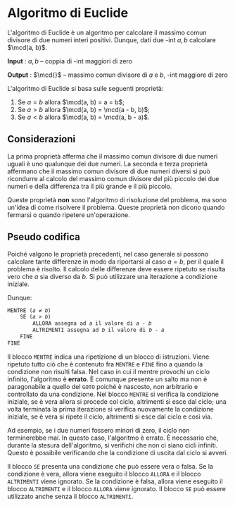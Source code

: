 # Algoritmo di Euclide

$\newcommand{\mcd}{\mathop{\rm mcd}\nolimits}$L'algoritmo di Euclide è un
algoritmo per calcolare il massimo comun divisore di due numeri interi positivi.
Dunque, dati due -int $a, b$ calcolare $\mcd(a, b)$.

**Input**
: $a, b$ – coppia di -int maggiori di zero

**Output**
: $\mcd{}$ – massimo comun divisore di $a$ e $b$, -int maggiore di zero

L'algoritmo di Euclide si basa sulle seguenti proprietà:

1. Se $a = b$ allora $\mcd(a, b) = a = b$;
2. Se $a > b$ allora $\mcd(a, b) = \mcd(a - b, b)$;
3. Se $a < b$ allora $\mcd(a, b) = \mcd(a, b - a)$.

## Considerazioni

La prima proprietà afferma che il massimo comun divisore di due numeri uguali è
uno qualunque dei due numeri. La seconda e terza proprietà affermano che il
massimo comun divisore di due numeri diversi si può ricondurre al calcolo del
massimo comun divisore del più piccolo dei due numeri e della differenza tra il
più grande e il più piccolo.

Queste proprietà **non** sono l'algoritmo di risoluzione del problema, ma sono
un'idea di come risolvere il problema. Queste proprietà non dicono quando fermarsi
o quando ripetere un'operazione.

## Pseudo codifica

Poiché valgono le proprietà precedenti, nel caso generale si possono calcolare
tante differenze in modo da riportarsi al caso $a = b$, per il quale il problema
è risolto. Il calcolo delle differenze deve essere ripetuto se risulta vero che
$a$ sia diverso da $b$. Si può utilizzare una iterazione a condizione iniziale.

Dunque:

```txt title="Algoritmo di Euclide"
MENTRE (𝑎 ≠ 𝑏)
    SE (𝑎 > 𝑏)
        ALLORA assegna ad 𝑎 il valore di 𝑎 - 𝑏
        ALTRIMENTI assegna ad 𝑏 il valore di 𝑏 - 𝑎
    FINE
FINE
```

Il blocco `MENTRE` indica una ripetizione di un blocco di istruzioni. Viene
ripetuto tutto ciò che è contenuto fra `MENTRE` e `FINE` fino a quando la
condizione non risulti falsa. Nel caso in cui il mentre provochi un ciclo
infinito, l'algoritmo è **errato**. È comunque presente un salto ma non è
paragonabile a quello del `GOTO` poiché è nascosto, non arbitrario e controllato
da una condizione. Nel blocco `MENTRE` si verifica la condizione iniziale, se è
vera allora si procede col ciclo, altrimenti si esce dal ciclo; una volta
terminata la prima iterazione si verifica nuovamente la condizione iniziale, se è
vera si ripete il ciclo, altrimenti si esce dal ciclo e così via.

Ad esempio, se i due numeri fossero minori di zero, il ciclo non terminerebbe
mai. In questo caso, l'algoritmo è errato. È necessario che, durante la stesura
dell'algoritmo, si verifichi che non ci siano cicli infiniti. Questo è possibile
verificando che la condizione di uscita dal ciclo si avveri.

Il blocco `SE` presenta una condizione che può essere vera o falsa. Se la
condizione è vera, allora viene eseguito il blocco `ALLORA` e il blocco
`ALTRIMENTI` viene ignorato. Se la condizione è falsa, allora viene eseguito il
blocco `ALTRIMENTI` e il blocco `ALLORA` viene ignorato. Il blocco `SE` può
essere utilizzato anche senza il blocco `ALTRIMENTI`.
